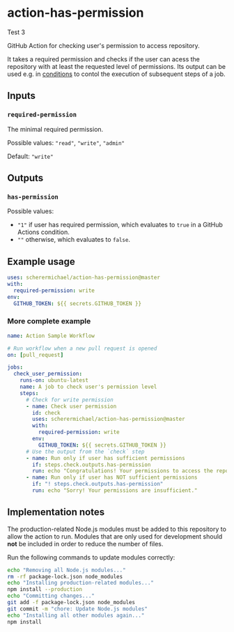 # action-has-permission

Test 3

GitHub Action for checking user's permission to access repository.

It takes a required permission and checks if the user can acess the repository with at least the requested level of permissions. Its output can be used e.g. in [conditions](https://help.github.com/en/actions/reference/workflow-syntax-for-github-actions#jobsjob_idif) to contol the execution of subsequent steps of a job.

## Inputs

### `required-permission`

The minimal required permission.

Possible values: `"read"`, `"write"`, `"admin"`

Default: `"write"`

## Outputs

### `has-permission`

Possible values:

- `"1"` if user has required permission, which evaluates to `true` in a GitHub Actions condition.
- `""` otherwise, which evaluates to `false`.

## Example usage

```yaml
uses: scherermichael/action-has-permission@master
with:
  required-permission: write
env:
  GITHUB_TOKEN: ${{ secrets.GITHUB_TOKEN }}
```

### More complete example

```yaml
name: Action Sample Workflow

# Run workflow when a new pull request is opened
on: [pull_request]

jobs:
  check_user_permission:
    runs-on: ubuntu-latest
    name: A job to check user's permission level
    steps:
      # Check for write permission
      - name: Check user permission
        id: check
        uses: scherermichael/action-has-permission@master
        with:
          required-permission: write
        env:
          GITHUB_TOKEN: ${{ secrets.GITHUB_TOKEN }}
      # Use the output from the `check` step
      - name: Run only if user has sufficient permissions
        if: steps.check.outputs.has-permission
        run: echo "Congratulations! Your permissions to access the repository are sufficient."
      - name: Run only if user has NOT sufficient permissions
        if: "! steps.check.outputs.has-permission"
        run: echo "Sorry! Your permissions are insufficient."
```

## Implementation notes

The production-related Node.js modules must be added to this repository to allow the action to run. Modules that are only used for development should **not** be included in order to reduce the number of files.

Run the following commands to update modules correctly:

```sh
echo "Removing all Node.js modules..."
rm -rf package-lock.json node_modules
echo "Installing production-related modules..."
npm install --production
echo "Committing changes..."
git add -f package-lock.json node_modules
git commit -m "chore: Update Node.js modules"
echo "Installing all other modules again..."
npm install
```
